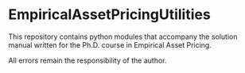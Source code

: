 # EmpiricalAssetPricingUtilities

This repository contains python modules that accompany the solution manual written for the Ph.D. course in Empirical Asset Pricing.

All errors remain the responsibility of the author.
